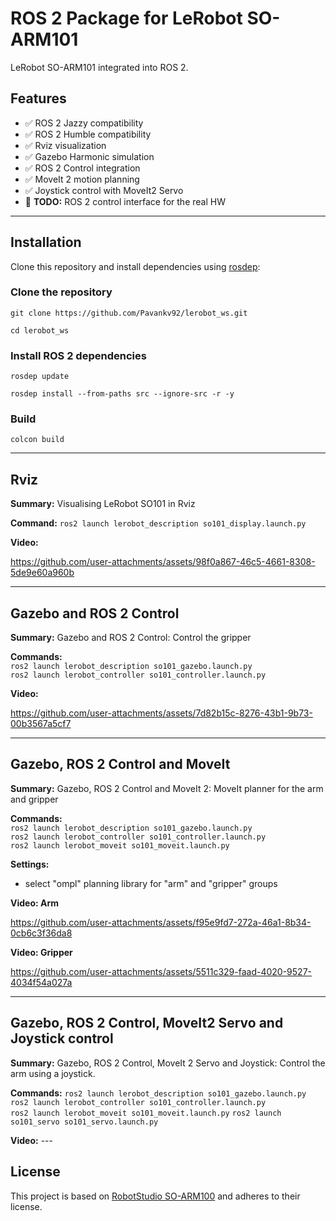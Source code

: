 # ROS 2 Package for LeRobot SO-ARM101

LeRobot SO-ARM101 integrated into ROS 2.

## Features

- ✅ ROS 2 Jazzy compatibility
- ✅ ROS 2 Humble compatibility
- ✅ Rviz visualization
- ✅ Gazebo Harmonic simulation
- ✅ ROS 2 Control integration
- ✅ MoveIt 2 motion planning
- ✅ Joystick control with MoveIt2 Servo
- 📝 **TODO:** ROS 2 control interface for the real HW
---
## Installation

Clone this repository and install dependencies using [rosdep](https://docs.ros.org/en/ros2_packages/rosdep.html):


### Clone the repository
`git clone https://github.com/Pavankv92/lerobot_ws.git`

`cd lerobot_ws`

### Install ROS 2 dependencies
`rosdep update`

`rosdep install --from-paths src --ignore-src -r -y`

### Build
`colcon build`

---
## Rviz

**Summary:** Visualising LeRobot SO101 in Rviz

**Command:**
`ros2 launch lerobot_description so101_display.launch.py`

**Video:**
<!-- Add your video link here -->
https://github.com/user-attachments/assets/98f0a867-46c5-4661-8308-5de9e60a960b

---

## Gazebo and ROS 2 Control

**Summary:** Gazebo and ROS 2 Control: Control the gripper

**Commands:**  
`ros2 launch lerobot_description so101_gazebo.launch.py`  
`ros2 launch lerobot_controller so101_controller.launch.py`

**Video:**  
<!-- Add your video link here -->


https://github.com/user-attachments/assets/7d82b15c-8276-43b1-9b73-00b3567a5cf7


---

## Gazebo, ROS 2 Control and MoveIt

**Summary:** Gazebo, ROS 2 Control and MoveIt 2: MoveIt planner for the arm and gripper

**Commands:**  
`ros2 launch lerobot_description so101_gazebo.launch.py`  
`ros2 launch lerobot_controller so101_controller.launch.py`  
`ros2 launch lerobot_moveit so101_moveit.launch.py`

**Settings:**
- select "ompl" planning library for "arm" and "gripper" groups 

**Video: Arm**  
<!-- Add your video link here -->


https://github.com/user-attachments/assets/f95e9fd7-272a-46a1-8b34-0cb6c3f36da8

**Video: Gripper**  
<!-- Add your video link here -->

https://github.com/user-attachments/assets/5511c329-faad-4020-9527-4034f54a027a

---

## Gazebo, ROS 2 Control, MoveIt2 Servo and Joystick control

**Summary:** Gazebo, ROS 2 Control, MoveIt 2 Servo and Joystick: Control the arm using a joystick.

**Commands:**
`ros2 launch lerobot_description so101_gazebo.launch.py`  
`ros2 launch lerobot_controller so101_controller.launch.py`  
`ros2 launch lerobot_moveit so101_moveit.launch.py`
`ros2 launch so101_servo so101_servo.launch.py`

**Video:** ---

## License

This project is based on [RobotStudio SO-ARM100](https://github.com/TheRobotStudio/SO-ARM100) and adheres to their license.